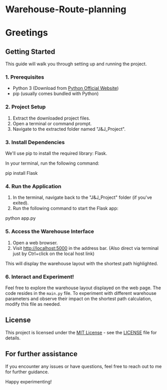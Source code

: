 # Warehouse-Route-planning
# Greetings

## Getting Started

This guide will walk you through setting up and running the project.

### 1. Prerequisites

- Python 3 (Download from [Python Official Website](https://www.python.org/downloads/))
- pip (usually comes bundled with Python)

### 2. Project Setup

1. Extract the downloaded project files.
2. Open a terminal or command prompt.
3. Navigate to the extracted folder named "J&J_Project".

### 3. Install Dependencies

We'll use pip to install the required library: Flask.

In your terminal, run the following command:

pip install Flask

### 4. Run the Application

1. In the terminal, navigate back to the "J&J_Project" folder (if you've exited).
2. Run the following command to start the Flask app:

python app.py

### 5. Access the Warehouse Interface

1. Open a web browser.
2. Visit [http://localhost:5000](http://localhost:5000) in the address bar. (Also direct via terminal just by Ctrl+click on the local host link)

This will display the warehouse layout with the shortest path highlighted.

### 6. Interact and Experiment!

Feel free to explore the warehouse layout displayed on the web page. The code resides in the `main.py` file. To experiment with different warehouse parameters and observe their impact on the shortest path calculation, modify this file as needed.

## License

This project is licensed under the [MIT License](LICENSE) - see the [LICENSE](LICENSE) file for details.

## For further assistance

If you encounter any issues or have questions, feel free to reach out to me for further guidance.

Happy experimenting!
